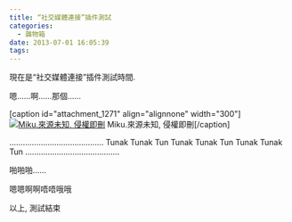 ```yaml
---
title: “社交媒體連接”插件測試
categories:
  - 雜物箱
date: 2013-07-01 16:05:39
tags:
---
```


現在是“社交媒體連接”插件測試時間.

嗯……啊……那個……

[caption id="attachment_1271" align="alignnone" width="300"][![Miku.來源未知, 侵權即刪](/wp-content/uploads/2013/07/c69a57a94b3d74f01f17a26c-300x225.jpg)](/wp-content/uploads/2013/07/c69a57a94b3d74f01f17a26c-e1389272498455.jpg) Miku.來源未知, 侵權即刪[/caption]

<!--more-->
……………………………………
Tunak Tunak Tun
Tunak Tunak Tun
Tunak Tunak Tun
……………………………………

啪啪啪……

嗯嗯啊啊唔唔哦哦

以上, 測試結束
